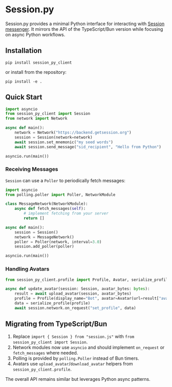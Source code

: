 # Session.py

Session.py provides a minimal Python interface for interacting with [Session messenger](https://getsession.org). It mirrors the API of the TypeScript/Bun version while focusing on async Python workflows.

## Installation

```
pip install session_py_client
```

or install from the repository:

```
pip install -e .
```

## Quick Start

```python
import asyncio
from session_py_client import Session
from network import Network

async def main():
    network = Network("https://backend.getsession.org")
    session = Session(network=network)
    await session.set_mnemonic("my seed words")
    await session.send_message("sid_recipient", "Hello from Python")

asyncio.run(main())
```

### Receiving Messages

`Session` can use a `Poller` to periodically fetch messages:

```python
import asyncio
from polling.poller import Poller, NetworkModule

class MessageNetwork(NetworkModule):
    async def fetch_messages(self):
        # implement fetching from your server
        return []

async def main():
    session = Session()
    network = MessageNetwork()
    poller = Poller(network, interval=3.0)
    session.add_poller(poller)

asyncio.run(main())
```

### Handling Avatars

```python
from session_py_client.profile import Profile, Avatar, serialize_profile, upload_avatar

async def update_avatar(session: Session, avatar_bytes: bytes):
    result = await upload_avatar(session, avatar_bytes)
    profile = Profile(display_name="Bot", avatar=Avatar(url=result["avatarPointer"], key=result["profileKey"]))
    data = serialize_profile(profile)
    await session.network.on_request("set_profile", data)
```

## Migrating from TypeScript/Bun

1. Replace `import { Session } from "session.js"` with `from session_py_client import Session`.
2. Network modules now use `asyncio` and should implement `on_request` or `fetch_messages` where needed.
3. Polling is provided by `polling.Poller` instead of Bun timers.
4. Avatars use `upload_avatar`/`download_avatar` helpers from `session_py_client.profile`.

The overall API remains similar but leverages Python async patterns.

